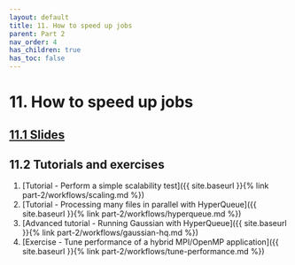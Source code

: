 ```yaml
---
layout: default
title: 11. How to speed up jobs
parent: Part 2
nav_order: 4
has_children: true
has_toc: false
---
```


# 11. How to speed up jobs

## [11.1 Slides](https://a3s.fi/CSC_training/11_speed_up_jobs.html)

## 11.2 Tutorials and exercises

1. [Tutorial - Perform a simple scalability test]({{ site.baseurl }}{% link part-2/workflows/scaling.md %})
2. [Tutorial - Processing many files in parallel with HyperQueue]({{ site.baseurl }}{% link part-2/workflows/hyperqueue.md %})
3. [Advanced tutorial - Running Gaussian with HyperQueue]({{ site.baseurl }}{% link part-2/workflows/gaussian-hq.md %})
4. [Exercise - Tune performance of a hybrid MPI/OpenMP application]({{ site.baseurl }}{% link part-2/workflows/tune-performance.md %})
